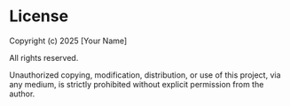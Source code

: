 # License

Copyright (c) 2025 [Your Name]

All rights reserved.

Unauthorized copying, modification, distribution, or use of this project, via any medium, is strictly prohibited without explicit permission from the author.
